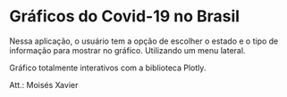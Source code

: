 # Gráficos do Covid-19 no Brasil
Nessa aplicação, o usuário tem a opção de escolher o estado e o tipo de informação para mostrar no gráfico. Utilizando um menu lateral.

Gráfico totalmente interativos com a biblioteca Plotly.

Att.: Moisés Xavier

